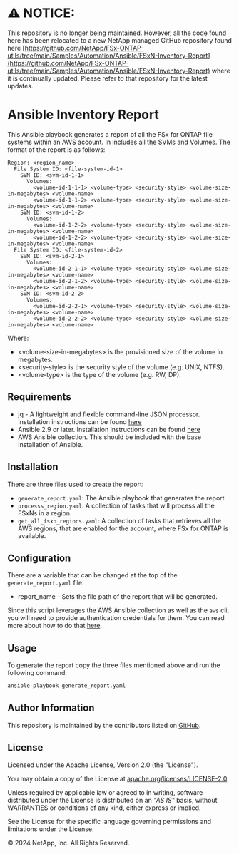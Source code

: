 # :warning: **NOTICE:**

This repository is no longer being maintained. However, all the code found here has been relocated to a new NetApp managed GitHub repository found here [https://github.com/NetApp/FSx-ONTAP-utils/tree/main/Samples/Automation/Ansible/FSxN-Inventory-Report](https://github.com/NetApp/FSx-ONTAP-utils/tree/main/Samples/Automation/Ansible/FSxN-Inventory-Report) where it is continually updated. Please refer to that repository for the latest updates.

# Ansible Inventory Report
This Ansible playbook generates a report of all the FSx for ONTAP file systems within an AWS account.
In includes all the SVMs and Volumes. The format of the report is as follows:
```
Region: <region_name>
  File System ID: <file-system-id-1>
    SVM ID: <svm-id-1-1>
      Volumes:
        <volume-id-1-1-1> <volume-type> <security-style> <volume-size-in-megabytes> <volume-name>
        <volume-id-1-1-2> <volume-type> <security-style> <volume-size-in-megabytes> <volume-name>
    SVM ID: <svm-id-1-2>
      Volumes:
        <volume-id-1-2-2> <volume-type> <security-style> <volume-size-in-megabytes> <volume-name>
        <volume-id-1-2-2> <volume-type> <security-style> <volume-size-in-megabytes> <volume-name>
  File System ID: <file-system-id-2>
    SVM ID: <svm-id-2-1>
      Volumes:
        <volume-id-2-1-1> <volume-type> <security-style> <volume-size-in-megabytes> <volume-name>
        <volume-id-2-1-2> <volume-type> <security-style> <volume-size-in-megabytes> <volume-name>
    SVM ID: <svm-id-2-2>
      Volumes:
        <volume-id-2-2-1> <volume-type> <security-style> <volume-size-in-megabytes> <volume-name>
        <volume-id-2-2-2> <volume-type> <security-style> <volume-size-in-megabytes> <volume-name>
```
Where:
  - \<volume-size-in-megabytes> is the provisioned size of the volume in megabytes.
  - \<security-style> is the security style of the volume (e.g. UNIX, NTFS).
  - \<volume-type> is the type of the volume (e.g. RW, DP).

## Requirements
- jq - A lightweight and flexible command-line JSON processor. Installation instructions can be found [here](https://jqlang.github.io/jq/download/)
- Ansible 2.9 or later. Installation instructions can be found [here](https://docs.ansible.com/ansible/latest/installation_guide/index.html)
- AWS Ansible collection. This should be included with the base installation of Ansible.

## Installation
There are three files used to create the report:
- `generate_report.yaml`: The Ansible playbook that generates the report.
- `processs_region.yaml`: A collection of tasks that will process all the FSxNs in a region.
- `get_all_fsxn_regions.yaml`: A collection of tasks that retrieves all the AWS regions, that are enabled for the account, where FSx for ONTAP is available.

## Configuration
There are a variable that can be changed at the top of the `generate_report.yaml` file:
- report\_name - Sets the file path of the report that will be generated. 

Since this script leverages the AWS Ansible collection as well as the `aws` cli, you will need to provide authentication credentials for them.
You can read more about how to do that [here](https://docs.ansible.com/ansible/latest/collections/amazon/aws/docsite/aws_ec2_guide.html#authentication).

## Usage
To generate the report copy the three files mentioned above and run the following command:
```bash
ansible-playbook generate_report.yaml
```

## Author Information

This repository is maintained by the contributors listed on [GitHub](https://github.com/NetApp/FSx-ONTAP-samples-scripts/graphs/contributors).

## License

Licensed under the Apache License, Version 2.0 (the "License").

You may obtain a copy of the License at [apache.org/licenses/LICENSE-2.0](http://www.apache.org/licenses/LICENSE-2.0).

Unless required by applicable law or agreed to in writing, software distributed under the License is distributed on an _"AS IS"_ basis, without WARRANTIES or conditions of any kind, either express or implied.

See the License for the specific language governing permissions and limitations under the License.

© 2024 NetApp, Inc. All Rights Reserved.
